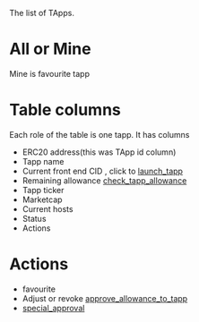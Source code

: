 The list of TApps. 

# All or Mine

Mine is favourite tapp

# Table columns

Each role of the table is one tapp.
It has columns

* ERC20 address(this was TApp id column)
* Tapp name
* Current front end CID , click to [launch_tapp](launch_tapp.md)
* Remaining allowance [check_tapp_allowance](check_tapp_allowance.md)
* Tapp ticker
* Marketcap
* Current hosts
* Status
* Actions

# Actions

* favourite
* Adjust or revoke [approve_allowance_to_tapp](approve_allowance_to_tapp.md)
* [special_approval](special_approval.md)
